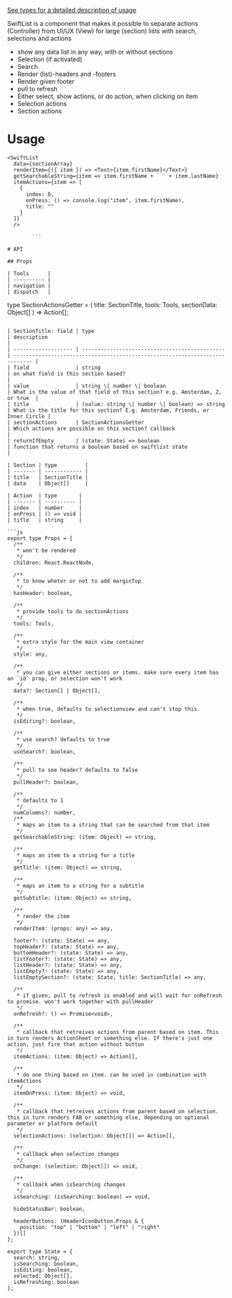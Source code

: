 [See types for a detailed description of usage](./index.js)

SwiftList is a component that makes it possible to separate actions (Controller) from UI/UX (View) for large (section) lists with search, selections and actions

- show any data list in any way, with or without sections
- Selection (if activated)
- Search
- Render (list)-headers and -footers
- Render given footer
- pull to refresh
- Either select, show actions, or do action, when clicking on item
- Selection actions
- Section actions

# Usage

````
<SwiftList
  data={sectionArray}
  renderItem={({ item }) => <Text>{item.firstName}</Text>}
  getSearchableString={item => item.firstName + ` ` + item.lastName}
  itemActions={item => [
    {
      index: 0,
      onPress: () => console.log("item", item.firstName),
      title: ""
    }
  ]}
  />

        ```

# API

## Props

| Tools      |
| ---------- |
| navigation |
| dispatch   |

````

type SectionActionsGetter = (
title: SectionTitle,
tools: Tools,
sectionData: Object[]
) => Action[];

````

| SectionTitle: field | type                                           | description                                                                  |
| ------------------- | ---------------------------------------------- | ---------------------------------------------------------------------------- |
| field               | string                                         | on what field is this section based?                                         |
| value               | string \| number \| boolean                    | What is the value of that field of this section? e.g. Amsterdam, 2, or true  |
| title               | (value: string \| number \| boolean) => string | What is the title for this section? E.g. Amsterdam, Friends, or Inner Circle |
| sectionActions      | SectionActionsGetter                           | Which actions are possible on this section? callback                         |
| returnIfEmpty       | (state: State) => boolean                      | function that returns a boolean based on swiftlist state                     |

| Section | type         |
| ------- | ------------ |
| title   | SectionTitle |
| data    | Object[]     |

| Action  | type       |
| ------- | ---------- |
| index   | number     |
| onPress | () => void |
| title   | string     |

```js
export type Props = {
  /**
   * won't be rendered
   */
  children: React.ReactNode,

  /**
   * to know wheter or not to add marginTop
   */
  hasHeader: boolean,

  /**
   * provide tools to do sectionActions
   */
  tools: Tools,

  /**
   * extra style for the main view container
   */
  style: any,

  /**
   * you can give either sections or items. make sure every item has an `id` prop, or selection won't work
   */
  data?: Section[] | Object[],

  /**
   * when true, defaults to selectionview and can't stop this.
   */
  isEditing?: boolean,

  /**
   * use search? defaults to true
   */
  useSearch?: boolean,

  /**
   * pull to see header? defaults to false
   */
  pullHeader?: boolean,

  /**
   * defaults to 1
   */
  numColumns?: number,
  /**
   * maps an item to a string that can be searched from that item
   */
  getSearchableString: (item: Object) => string,

  /**
   * maps an item to a string for a title
   */
  getTitle: (item: Object) => string,

  /**
   * maps an item to a string for a subtitle
   */
  getSubtitle: (item: Object) => string,

  /**
   * render the item
   */
  renderItem: (props: any) => any,

  footer?: (state: State) => any,
  topHeader?: (state: State) => any,
  bottomHeader?: (state: State) => any,
  listFooter?: (state: State) => any,
  listHeader?: (state: State) => any,
  listEmpty?: (state: State) => any,
  listEmptySection?: (state: State, title: SectionTitle) => any,

  /**
   * if given, pull to refresh is enabled and will wait for onRefresh to promise. won't work together with pullHeader
   */
  onRefresh?: () => Promise<void>,

  /**
   * callback that retreives actions from parent based on item. This in turn renders ActionSheet or something else. If there's just one action, just fire that action without button
   */
  itemActions: (item: Object) => Action[],

  /**
   * do one thing based on item. can be used in combination with itemActions
   */
  itemOnPress: (item: Object) => void,

  /**
   * callback that retreives actions from parent based on selection. this in turn renders FAB or something else, depending on optional parameter or platform default
   */
  selectionActions: (selection: Object[]) => Action[],

  /**
   * callback when selection changes
   */
  onChange: (selection: Object[]) => void,

  /**
   * callback when isSearching changes
   */
  isSearching: (isSearching: boolean) => void,

  hideStatusBar: boolean,

  headerButtons: (HeaderIconButton.Props & {
    position: "top" | "bottom" | "left" | "right"
  })[]
};

export type State = {
  search: string,
  isSearching: boolean,
  isEditing: boolean,
  selected: Object[],
  isRefreshing: boolean
};
````

